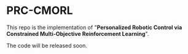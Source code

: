 # PRC-CMORL
This repo is the implementation of "**Personalized Robotic Control via Constrained Multi-Objective Reinforcement Learning**".

The code will be released soon.
